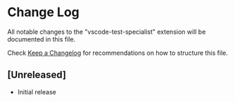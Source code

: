 # Change Log

All notable changes to the "vscode-test-specialist" extension will be documented in this file.

Check [Keep a Changelog](http://keepachangelog.com/) for recommendations on how to structure this file.

## [Unreleased]

- Initial release